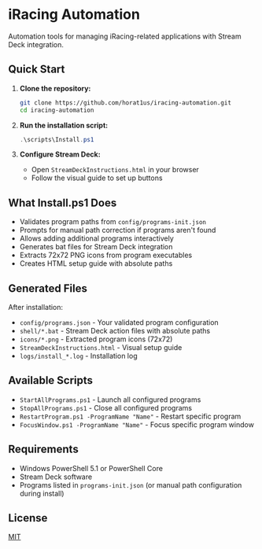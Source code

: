 # iRacing Automation

Automation tools for managing iRacing-related applications with Stream Deck integration.

## Quick Start

1. **Clone the repository:**
   ```bash
   git clone https://github.com/horat1us/iracing-automation.git
   cd iracing-automation
   ```

2. **Run the installation script:**
   ```powershell
   .\scripts\Install.ps1
   ```

3. **Configure Stream Deck:**
   - Open `StreamDeckInstructions.html` in your browser
   - Follow the visual guide to set up buttons

## What Install.ps1 Does

- Validates program paths from `config/programs-init.json`
- Prompts for manual path correction if programs aren't found
- Allows adding additional programs interactively
- Generates bat files for Stream Deck integration
- Extracts 72x72 PNG icons from program executables
- Creates HTML setup guide with absolute paths

## Generated Files

After installation:
- `config/programs.json` - Your validated program configuration
- `shell/*.bat` - Stream Deck action files with absolute paths
- `icons/*.png` - Extracted program icons (72x72)
- `StreamDeckInstructions.html` - Visual setup guide
- `logs/install_*.log` - Installation log

## Available Scripts

- `StartAllPrograms.ps1` - Launch all configured programs
- `StopAllPrograms.ps1` - Close all configured programs  
- `RestartProgram.ps1 -ProgramName "Name"` - Restart specific program
- `FocusWindow.ps1 -ProgramName "Name"` - Focus specific program window

## Requirements

- Windows PowerShell 5.1 or PowerShell Core
- Stream Deck software
- Programs listed in `programs-init.json` (or manual path configuration during install)

## License
[MIT](./LICENSE)
